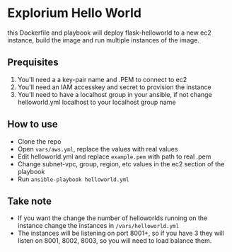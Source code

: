 # Explorium Hello World

this Dockerfile and playbook will deploy flask-helloworld to a new ec2 instance,
build the image and run multiple instances of the image.

## Prequisites
1. You'll need a a key-pair name and .PEM to connect to ec2
2. You'll need an IAM accesskey and secret to provision the instance
3. You'll need to have a localhost group in your ansible, if not change helloworld.yml localhost to your localhost group name

## How to use
- Clone the repo
- Open `vars/aws.yml`, replace the values with real values
- Edit helloworld.yml and replace `example.pem` with path to real .pem
- Change subnet-vpc, group, region, etc values in the ec2 section of the playbook
- Run `ansible-playbook helloworld.yml`

## Take note
- If you want the change the number of helloworlds running on the instance change the instances in `/vars/helloworld.yml`
- The instances will be listening on port 8001+, so if you have 3 they will listen on 8001, 8002, 8003, so you will need to load balance them.
